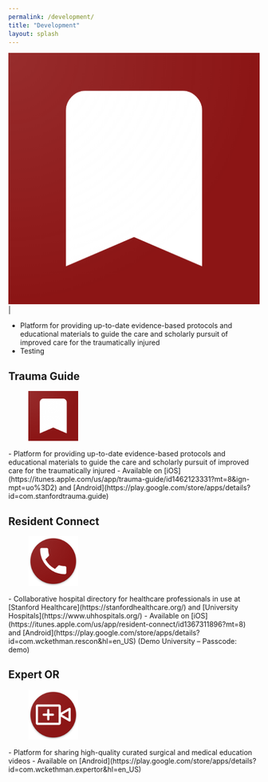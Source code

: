 ```yaml
---
permalink: /development/
title: "Development"
layout: splash
---
```

![Trauma Guide](/images/development/trauma_guide.png)|
- Platform for providing up-to-date evidence-based protocols and educational materials to guide the care and scholarly pursuit of improved care for the traumatically injured
- Testing

## Trauma Guide
<figure class="third">
    <img src="/images/development/trauma_guide.png" alt="Trauma Guide" width="100" height="100">
</figure> 
- Platform for providing up-to-date evidence-based protocols and educational materials to guide the care and scholarly pursuit of improved care for the traumatically injured 
- Available on [iOS](https://itunes.apple.com/us/app/trauma-guide/id1462123331?mt=8&ign-mpt=uo%3D2) and [Android](https://play.google.com/store/apps/details?id=com.stanfordtrauma.guide)

## Resident Connect
<figure class="third">
    <img src="/images/development/res_connect.png" alt="Resident Connect" width="100" height="100">
</figure>
- Collaborative hospital directory for healthcare professionals in use at [Stanford Healthcare](https://stanfordhealthcare.org/) and [University Hospitals](https://www.uhhospitals.org/)
- Available on [iOS](https://itunes.apple.com/us/app/resident-connect/id1367311896?mt=8) and [Android](https://play.google.com/store/apps/details?id=com.wckethman.rescon&hl=en_US) (Demo University – Passcode: demo)

## Expert OR
<figure class="third">
    <img src="/images/development/expert_or.png" alt="Expert OR" width="100" height="100">
</figure>
- Platform for sharing high-quality curated surgical and medical education videos
- Available on [Android](https://play.google.com/store/apps/details?id=com.wckethman.expertor&hl=en_US)